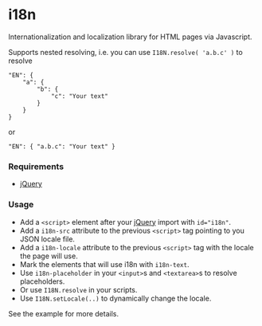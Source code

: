 i18n
====

Internationalization and localization library for HTML pages via Javascript.

Supports nested resolving, i.e. you can use `I18N.resolve( 'a.b.c' )` to resolve 

``` 
"EN": {
    "a": {
        "b": {
            "c": "Your text"
        }
    }
}
```
or
```
"EN": { "a.b.c": "Your text" } 
```

### Requirements

- [jQuery]

### Usage

- Add a `<script>` element after your [jQuery] import with `id="i18n"`.
- Add a `i18n-src` attribute to the previous `<script>` tag pointing to you JSON locale file.
- Add a `i18n-locale` attribute to the previous `<script>` tag with the locale the page will use.
- Mark the elements that will use i18n with `i18n-text`.
- Use `i18n-placeholder` in your `<input>`s and `<textarea>`s to resolve placeholders.
- Or use `I18N.resolve` in your scripts.
- Use `I18N.setLocale(..)` to dynamically change the locale.

See the example for more details.

[jQuery]:http://jquery.com/download/